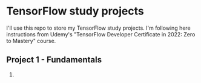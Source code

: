# TensorFlow study projects
I'll use this repo to store my TensorFlow study projects. I'm following here instructions from Udemy's "TensorFlow Developer Certificate in 2022: Zero to Mastery" course.

## Project 1 - Fundamentals
1.
